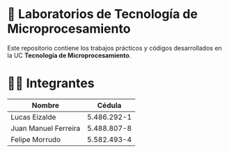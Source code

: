 # 🧪 Laboratorios de Tecnología de Microprocesamiento

Este repositorio contiene los trabajos prácticos y códigos desarrollados en la UC **Tecnología de Microprocesamiento**.

# 👨‍💻 Integrantes

| Nombre               | Cédula        |
|----------------------|--------------|
| Lucas Eizalde        | 5.486.292-1  |
| Juan Manuel Ferreira | 5.488.807-8  |
| Felipe Morrudo       | 5.582.493-4  |
